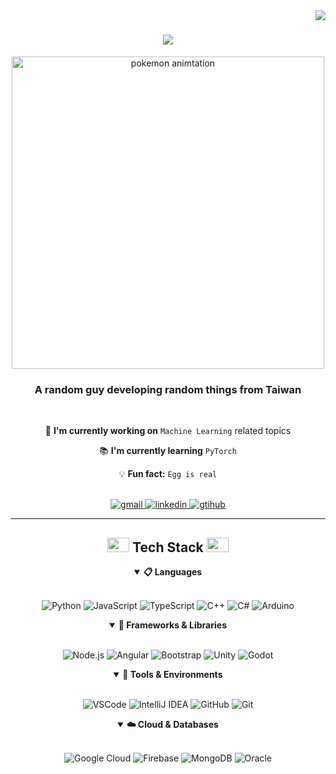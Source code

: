 <img align="right" src="https://visitor-badge.laobi.icu/badge?page_id=Beees835.Beees835" /> 

<h1 align="center">
    <img src="https://readme-typing-svg.herokuapp.com/?font=Righteous&size=35&center=true&vCenter=true&width=500&height=70&duration=4000&lines=Hi+There!+👋;+I'm+Benson!+A+CS+Graduate;" />
</h1>
<p align="center">
  <img src="https://media.giphy.com/media/PDenglwEXySNTOOlYK/giphy.gif?cid=ecf05e47plnk5a2s2jjzr6m62y03acufae19cwgs58px9tvf&ep=v1_gifs_search&rid=giphy.gif&ct=g" alt="pokemon animtation" width="500"/>
</p>

<h3 align="center">A random guy developing random things from Taiwan</h3>

<!-- basic info section --> 
<div align="center">
  <br>
  
  🚀 **I'm currently working on** `Machine Learning` related topics
  
  📚 **I'm currently learning** `PyTorch` 
  
  💡 **Fun fact:** `Egg is real`
  
  <br>
  <div align="center"> 
   <a href="mailto:haojob12@gmail.com"> 
    <img src="https://img.shields.io/badge/Email-red?style=for-the-badge&logo=gmail&logoColor=white" alt="gmail"> 
   </a> 

   <a href="www.linkedin.com/in/hao-i-lin" target="_blank">
    <img src="https://img.shields.io/badge/LinkedIn-blue?style=for-the-badge&logo=linkedin&logoColor=white" alt="linkedin"> 
   </a> 

   <a href="https://github.com/Beees835" target="_blank">
    <img src="https://img.shields.io/badge/github-grey?style=for-the-badge&logo=github&logoColor=white" alt="gtihub"> 
   </a> 
  </div>
  
</div>
<hr/>

<!-- Tech Stack Section --> 
<h2 align="center">
 <img src="https://media2.giphy.com/media/QssGEmpkyEOhBCb7e1/giphy.gif?cid=ecf05e47a0n3gi1bfqntqmob8g9aid1oyj2wr3ds3mg700bl&rid=giphy.gif" width="35" height="23"> 
 Tech Stack 
 <img src="https://media2.giphy.com/media/QssGEmpkyEOhBCb7e1/giphy.gif?cid=ecf05e47a0n3gi1bfqntqmob8g9aid1oyj2wr3ds3mg700bl&rid=giphy.gif" width="35" height="23">
</h2> 

<details align="center" open>
  <summary><b>📋 Languages</b></summary>
  <br/>
  <p align="center">
    <img src="https://img.shields.io/badge/Python-3776AB?style=for-the-badge&logo=python&logoColor=white" alt="Python"/>
    <img src="https://img.shields.io/badge/JavaScript-F7DF1E?style=for-the-badge&logo=javascript&logoColor=black" alt="JavaScript"/>
    <img src="https://img.shields.io/badge/TypeScript-3178C6?style=for-the-badge&logo=typescript&logoColor=white" alt="TypeScript"/>
    <img src="https://img.shields.io/badge/C++-00599C?style=for-the-badge&logo=cplusplus&logoColor=white" alt="C++"/>
    <img src="https://img.shields.io/badge/C%23-239120?style=for-the-badge&logo=csharp&logoColor=white" alt="C#"/>
    <img src="https://img.shields.io/badge/Arduino-00979D?style=for-the-badge&logo=arduino&logoColor=white" alt="Arduino"/>
  </p>
</details>

<details align="center" open>
  <summary><b>🧩 Frameworks & Libraries</b></summary>
  <br/>
  <p align="center">
    <img src="https://img.shields.io/badge/Node.js-339933?style=for-the-badge&logo=nodedotjs&logoColor=white" alt="Node.js"/>
    <img src="https://img.shields.io/badge/Angular-DD0031?style=for-the-badge&logo=angular&logoColor=white" alt="Angular"/>
    <img src="https://img.shields.io/badge/Bootstrap-563D7C?style=for-the-badge&logo=bootstrap&logoColor=white" alt="Bootstrap"/>
    <img src="https://img.shields.io/badge/Unity-000000?style=for-the-badge&logo=unity&logoColor=white" alt="Unity"/>
    <img src="https://img.shields.io/badge/Godot-478CBF?style=for-the-badge&logo=godotengine&logoColor=white" alt="Godot"/>
  </p>
</details>

<details align="center" open>
  <summary><b>🔧 Tools & Environments</b></summary>
  <br/>
  <p align="center">
    <img src="https://img.shields.io/badge/VSCode-007ACC?style=for-the-badge&logo=visualstudiocode&logoColor=white" alt="VSCode"/>
    <img src="https://img.shields.io/badge/IntelliJ_IDEA-000000?style=for-the-badge&logo=intellijidea&logoColor=white" alt="IntelliJ IDEA"/>
    <img src="https://img.shields.io/badge/GitHub-100000?style=for-the-badge&logo=github&logoColor=white" alt="GitHub"/>
    <img src="https://img.shields.io/badge/Git-F05032?style=for-the-badge&logo=git&logoColor=white" alt="Git"/>
  </p>
</details>

<details align="center" open>
  <summary><b>☁️ Cloud & Databases</b></summary>
  <br/>
  <p align="center">
    <img src="https://img.shields.io/badge/Google_Cloud-4285F4?style=for-the-badge&logo=googlecloud&logoColor=white" alt="Google Cloud"/>
    <img src="https://img.shields.io/badge/Firebase-FFCA28?style=for-the-badge&logo=firebase&logoColor=black" alt="Firebase"/>
    <img src="https://img.shields.io/badge/MongoDB-47A248?style=for-the-badge&logo=mongodb&logoColor=white" alt="MongoDB"/>
    <img src="https://img.shields.io/badge/Oracle-F80000?style=for-the-badge&logo=oracle&logoColor=white" alt="Oracle"/>
  </p>
</details>

 






